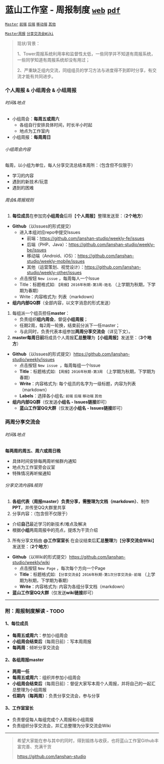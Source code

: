 # 蓝山工作室 - 周报制度  [`web`](http://weekly.lanshan.studio) [`pdf`](http://weekly.lanshan.studio/index.pdf)

[`Master`](https://github.com/lanshan-studio/weekly) [`前端`](https://github.com/lanshan-studio/weekly-fe) [`后端`](https://github.com/lanshan-studio/weekly-be) [`移动端`](https://github.com/lanshan-studio/weekly-mobile) [`其他`](https://github.com/lanshan-studio/weekly-other)

[`Master周报`](https://github.com/lanshan-studio/weekly/issues) [`分享交流会Wiki`](https://github.com/lanshan-studio/weekly/wiki)

> 现状/背景：
>
> 1、Tower周报系统利用率和监督性太低，一些同学并不知道有周报系统，一些同学知道有周报系统却没有用过；
>
> 2、严重缺乏组内交流，同组组员的学习方法与进度得不到即时分享，有交流才能有共同进步。



### 个人周报 & 小组周会 & 小组周报

###### 时间&地点

- 小组周会：**每周五或周六**
  - 各组自行安排具体时间，时长半小时起
  - 地点为工作室内
- 小组周报：**每周周日**

###### 小组周会内容

每周，以小组为单位，每人分享交流总结本周所：（包含但不仅限于）

- 学习的内容
- 遇到的新技术/玩意
- 遇到的困难

###### 周会&周报规则

1. **每位成员**在参加完**小组周会**后将【**个人周报**】整理发送至：（**2个地方**）

- **Github**（以Issues的形式提交）
  - 进入本组对应repo中提交Issues
    - 前端：https://github.com/lanshan-studio/weekly-fe/issues
    - 后端（PHP、Java）：https://github.com/lanshan-studio/weekly-be/issues
    - 移动端（Android、iOS）：https://github.com/lanshan-studio/weekly-mobile/issues
    - 其他（运营策划、视觉设计）：https://github.com/lanshan-studio/weekly-other/issues
  - 点击按钮 `New issue` ，每周每人一个Issue
  - Title：标题格式如:  `【周报】2016年秋期-第3周-姓名`  （上学期为秋期，下学期为春期） 
  - Write：内容格式为:  列表（markdown）
- **组内内部QQ群**（全部内容，以文字消息的形式发送）

1. 每组派一个组员担任**master**：
   - 负责组织**组内周会**，督促**小组周报**；
   - 任期2周，每2周一轮换，结束前分派下一任master；
   - 与此同时，负责代表本组参加**两周分享交流会**（详见下文）。
2. **master每周日前**将成员个人周报**汇总整理**为【**小组周报**】发送至：（**3个地方**）

- **Github**（以Issues的形式提交）https://github.com/lanshan-studio/weekly/issues
  - 点击按钮 `New issue `，每周每组一个Issue
  - **Title**：标题格式如:  `【周报】2016年秋期-第3周`  （上学期为秋期，下学期为春期） 
  - **Write**：内容格式为:  每个组员的名字为一级标题，内容为列表（markdown）
  - **Labels**：选择各小组名:  `前端` `后端` `移动端` `其他` 
- **组内内部QQ群**（仅发送**小组名 - Issues链接**即可）
  - **蓝山工作室QQ大群**（仅发送**小组名 - Issues链接**即可）



### 两周分享交流会

###### 时间&地点

**每两周的周五、周六或周日晚**

- 具体时间安排每两周听候群内通知
- 地点为工作室旁会议室
- 特殊情况再听候通知

###### 分享交流内容&规则

1. **各组代表（周报master）**负责分享，需整理为**文档（markdown）**、制作**PPT**，并传至QQ大群里共享
2. 分享内容：（包含但不仅限于）

- 介绍**自己**最近学习的新技术/难点及解决
- 根据**小组**两周周报中的亮点，提炼为干货介绍

3. 所有分享文档由 **@工作室室长** 在会议结束后**汇总整理**为【**分享交流会Wiki**】发送至：（**2个地方**）

- **Github**（以Wiki的形式提交）https://github.com/lanshan-studio/weekly/wiki
  - 点击按钮 `New Page` ，每次每个方向一个Page
  - **Title**：标题格式如:  `【分享交流会】2016年秋期-第1次分享交流会-前端`  （上学期为秋期，下学期为春期） 
  - **Write**：内容格式为:  内容为各组分享文档（markdown）
- **蓝山工作室QQ大群**（仅发送**wiki链接**即可）


------



### 附：周报制度解读 - TODO

#### 1、每位成员

- **每周五或周六**：参加小组周会
- **小组周会结束后**（每周日前）：写本周周报
- **每两周**：倾听分享交流会

#### 2、各组周报master

- **两周一任**
- **每周五或周六**：组织并参加小组周会
- **小组周会结束后**（每周日前）：督促大家写本周个人周报，并将自己的一起汇总整理为小组周报
- **任期内（每两周）**：负责分享交流会，参与分享

#### 3、工作室室长

- 负责督促每人每组完成个人周报和小组周报
- 负责组织分享交流会，并汇总整理为分享交流会Wiki




------

> 希望大家能在参与其中的同时，得到锻炼与收获，也将蓝山工作室Github丰富完善、充满干货
>
> https://github.com/lanshan-studio